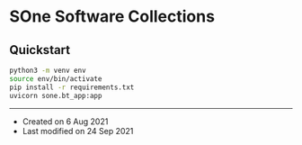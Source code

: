 # SOne Software Collections


## Quickstart

```sh
python3 -m venv env
source env/bin/activate
pip install -r requirements.txt
uvicorn sone.bt_app:app
```


---

* Created on 6 Aug 2021
* Last modified on 24 Sep 2021
